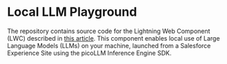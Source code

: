# Local LLM Playground

The repository contains source code for the Lightning Web Component (LWC) described in [this article](https://akutishevsky.medium.com/running-llms-locally-in-salesforce-experience-cloud-using-picollm-inference-engine-sdk-762d0e11450e). This component enables local use of Large Language Models (LLMs) on your machine, launched from a Salesforce Experience Site using the picoLLM Inference Engine SDK.
